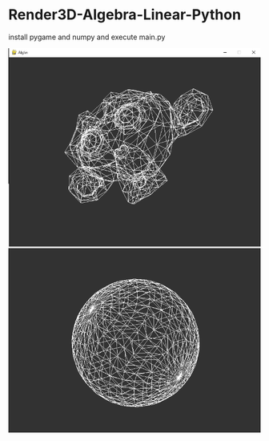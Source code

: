 # Render3D-Algebra-Linear-Python

install pygame and numpy and execute main.py

![monkey](https://github.com/AchcarLucas/Render3D-Algebra-Linear-Python/blob/master/render-image/git-project-render3d.png?raw=true)
![sphere](https://raw.githubusercontent.com/AchcarLucas/Render3D-Algebra-Linear-Python/master/render-image/sphere.png)
